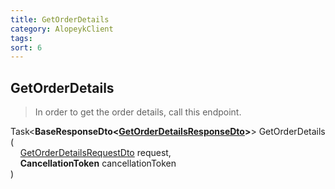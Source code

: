 ```yaml
---
title: GetOrderDetails
category: AlopeykClient
tags: 
sort: 6
---
```


## GetOrderDetails
> In order to get the order details, call this endpoint.


Task<**BaseResponseDto<[GetOrderDetailsResponseDto]({{site.libraryurl}}/Dtos/GetOrderDetails/GetOrderDetailsResponseDto.html)>**> GetOrderDetails (  
&nbsp;&nbsp;&nbsp;&nbsp;[GetOrderDetailsRequestDto]({{site.libraryurl}}/Dtos/GetOrderDetails/GetOrderDetailsRequestDto.html) request,  
&nbsp;&nbsp;&nbsp;&nbsp;**CancellationToken** cancellationToken  
)
